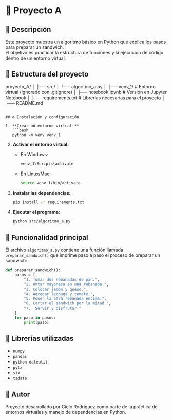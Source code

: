 # 🥪 Proyecto A 

## 📘 Descripción
Este proyecto muestra un algoritmo básico en Python que explica los pasos para preparar un sándwich.  
El objetivo es practicar la estructura de funciones y la ejecución de código dentro de un entorno virtual.

## 📁 Estructura del proyecto

proyecto_A/
│
├── src/
│   └── algoritmo_a.py
│
├── venv_1/               # Entorno virtual (ignorado con .gitignore)
│
├── notebook.ipynb        # Versión en Jupyter Notebook
│
├── requirements.txt      # Librerías necesarias para el proyecto
│
└── README.md

````

## ⚙️ Instalación y configuración

1. **Crear un entorno virtual:**
   ```bash
   python -m venv venv_1
````

2. **Activar el entorno virtual:**

   * En Windows:

     ```bash
     venv_1\Scripts\activate
     ```
   * En Linux/Mac:

     ```bash
     source venv_1/bin/activate
     ```

3. **Instalar las dependencias:**

   ```bash
   pip install -r requirements.txt
   ```

4. **Ejecutar el programa:**

   ```bash
   python src/algoritmo_a.py
   ```

## 🧠 Funcionalidad principal

El archivo `algoritmo_a.py` contiene una función llamada `preparar_sandwich()` que imprime paso a paso el proceso de preparar un sándwich:

```python
def preparar_sandwich():
    pasos = [
        "1. Tomar dos rebanadas de pan.",
        "2. Untar mayonesa en una rebanada.",
        "3. Colocar jamón y queso.",
        "4. Agregar lechuga y tomate.",
        "5. Poner la otra rebanada encima.",
        "6. Cortar el sándwich por la mitad.",
        "7. ¡Servir y disfrutar!"
    ]
    for paso in pasos:
        print(paso)
```

## 🧩 Librerías utilizadas

* `numpy`
* `pandas`
* `python-dateutil`
* `pytz`
* `six`
* `tzdata`

## 🧾 Autor

Proyecto desarrollado por Cielo Rodriguez como parte de la práctica de entornos virtuales y manejo de dependencias en Python.

